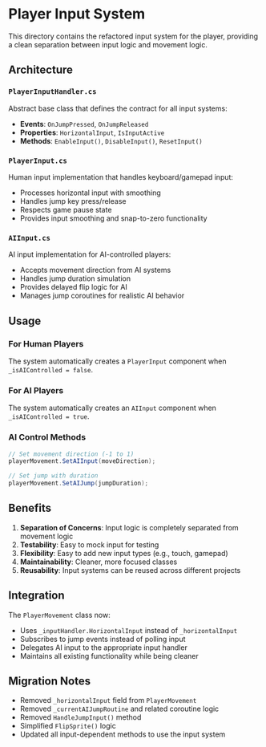 # Player Input System

This directory contains the refactored input system for the player, providing a clean separation between input logic and movement logic.

## Architecture

### `PlayerInputHandler.cs`
Abstract base class that defines the contract for all input systems:
- **Events**: `OnJumpPressed`, `OnJumpReleased`
- **Properties**: `HorizontalInput`, `IsInputActive`
- **Methods**: `EnableInput()`, `DisableInput()`, `ResetInput()`

### `PlayerInput.cs`
Human input implementation that handles keyboard/gamepad input:
- Processes horizontal input with smoothing
- Handles jump key press/release
- Respects game pause state
- Provides input smoothing and snap-to-zero functionality

### `AIInput.cs`
AI input implementation for AI-controlled players:
- Accepts movement direction from AI systems
- Handles jump duration simulation
- Provides delayed flip logic for AI
- Manages jump coroutines for realistic AI behavior

## Usage

### For Human Players
The system automatically creates a `PlayerInput` component when `_isAIControlled = false`.

### For AI Players
The system automatically creates an `AIInput` component when `_isAIControlled = true`.

### AI Control Methods
```csharp
// Set movement direction (-1 to 1)
playerMovement.SetAIInput(moveDirection);

// Set jump with duration
playerMovement.SetAIJump(jumpDuration);
```

## Benefits

1. **Separation of Concerns**: Input logic is completely separated from movement logic
2. **Testability**: Easy to mock input for testing
3. **Flexibility**: Easy to add new input types (e.g., touch, gamepad)
4. **Maintainability**: Cleaner, more focused classes
5. **Reusability**: Input systems can be reused across different projects

## Integration

The `PlayerMovement` class now:
- Uses `_inputHandler.HorizontalInput` instead of `_horizontalInput`
- Subscribes to jump events instead of polling input
- Delegates AI input to the appropriate input handler
- Maintains all existing functionality while being cleaner

## Migration Notes

- Removed `_horizontalInput` field from `PlayerMovement`
- Removed `_currentAIJumpRoutine` and related coroutine logic
- Removed `HandleJumpInput()` method
- Simplified `FlipSprite()` logic
- Updated all input-dependent methods to use the input system
